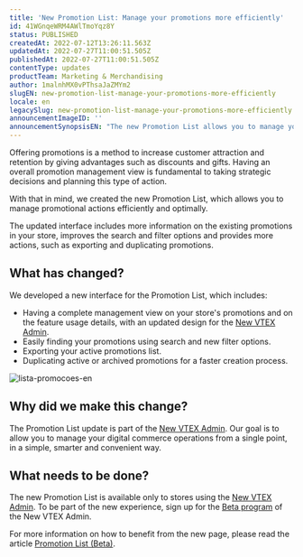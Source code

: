 ```yaml
---
title: 'New Promotion List: Manage your promotions more efficiently'
id: 41WGnqeWRM4AWlTmoYqz8Y
status: PUBLISHED
createdAt: 2022-07-12T13:26:11.563Z
updatedAt: 2022-07-27T11:00:51.505Z
publishedAt: 2022-07-27T11:00:51.505Z
contentType: updates
productTeam: Marketing & Merchandising
author: 1malnhMX0vPThsaJaZMYm2
slugEN: new-promotion-list-manage-your-promotions-more-efficiently
locale: en
legacySlug: new-promotion-list-manage-your-promotions-more-efficiently
announcementImageID: ''
announcementSynopsisEN: "The new Promotion List allows you to manage your store's promotions in a complete and optimized way."
---
```


Offering promotions is a method to increase customer attraction and retention by giving advantages such as discounts and gifts. Having an overall promotion management view is fundamental to taking strategic decisions and planning this type of action.

With that in mind, we created the new Promotion List, which allows you to manage promotional actions efficiently and optimally.

The updated interface includes more information on the existing promotions in your store, improves the search and filter options and provides more actions, such as exporting and duplicating promotions.

## What has changed?

We developed a new interface for the Promotion List, which includes:

* Having a complete management view on your store's promotions and on the feature usage details, with an updated design for the [New VTEX Admin](https://content.vtex.com/join-new-admin-beta-program-en/?utm_source=announcement&utm_medium=help_center&utm_campaign=promotions_list).
* Easily finding your promotions using search and new filter options.
* Exporting your active promotions list.
* Duplicating active or archived promotions for a faster creation process.

![lista-promocoes-en](https://images.ctfassets.net/alneenqid6w5/5J9dSnkUhLm1gTUjhUftrP/f08b0d232c4b386e29cc75c436f91471/promotions-list-en.PNG)

## Why did we make this change?

The Promotion List update is part of the [New VTEX Admin](https://content.vtex.com/join-new-admin-beta-program-en/?utm_source=announcement&utm_medium=help_center&utm_campaign=promotions_list). Our goal is to allow you to manage your digital commerce operations from a single point, in a simple, smarter and convenient way.

## What needs to be done?

The new Promotion List is available only to stores using the [New VTEX Admin](https://help.vtex.com/en/announcements/welcome-to-the-redesigned-vtex-admin--5tLPBodp6Xu03vYdyBTGTa). To be part of the new experience, sign up for the [Beta program](https://content.vtex.com/join-new-admin-beta-program-en/?utm_source=announcement&utm_medium=help_center&utm_campaign=promotions_list) of the New VTEX Admin.

For more information on how to benefit from the new page, please read the article [Promotion List (Beta)](https://help.vtex.com/en/tutorial/promotions-list-beta--4yB7nNdliiFxBTXE19GCIi).
